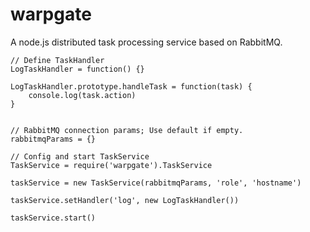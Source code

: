 warpgate
========

A node.js distributed task processing service based on RabbitMQ.


```
// Define TaskHandler
LogTaskHandler = function() {}

LogTaskHandler.prototype.handleTask = function(task) {
    console.log(task.action)
}


// RabbitMQ connection params; Use default if empty.
rabbitmqParams = {}

// Config and start TaskService
TaskService = require('warpgate').TaskService

taskService = new TaskService(rabbitmqParams, 'role', 'hostname')

taskService.setHandler('log', new LogTaskHandler())

taskService.start()
```
